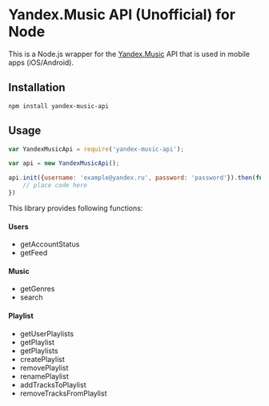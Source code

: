 Yandex.Music API (Unofficial) for Node
====

This is a Node.js wrapper for the [Yandex.Music](http://music.yandex.ru/) API that is used in mobile apps (iOS/Android).

Installation
-------

    npm install yandex-music-api

Usage
-------
```js
var YandexMusicApi = require('yandex-music-api');

var api = new YandexMusicApi();

api.init({username: 'example@yandex.ru', password: 'password'}).then(function() {
	// place code here
})
```

This library provides following functions:

#### Users
- getAccountStatus
- getFeed

#### Music
- getGenres
- search

#### Playlist
- getUserPlaylists
- getPlaylist
- getPlaylists
- createPlaylist
- removePlaylist
- renamePlaylist
- addTracksToPlaylist
- removeTracksFromPlaylist